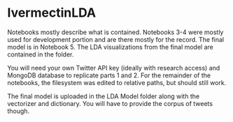 # IvermectinLDA

Notebooks mostly describe what is contained.  Notebooks 3-4 were mostly used for development portion and are there mostly for the record.  The final model is in Notebook 5.  The LDA visualizations from the final model are contained in the folder.

You will need your own Twitter API key (ideally with research access) and MongoDB database to replicate parts 1 and 2.  For the remainder of the notebooks, the filesystem was edited to relative paths, but should still work.

The final model is uploaded in the LDA Model folder along with the vectorizer and dictionary.  You will have to provide the corpus of tweets though.

